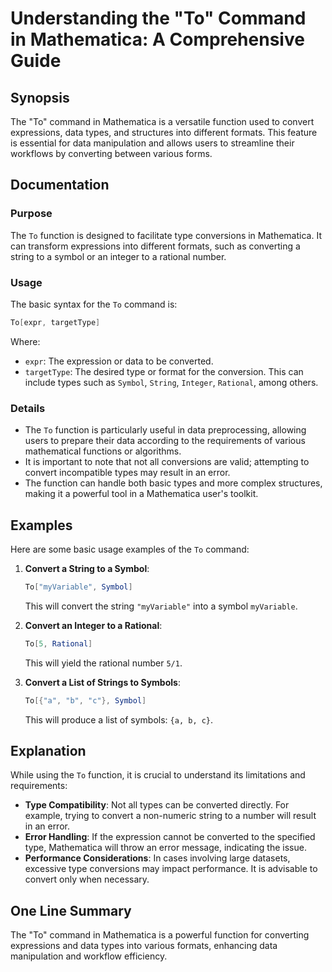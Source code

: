 <!--
Meta Description: # Understanding the "To" Command in Mathematica: A Comprehensive Guide ## Synopsis The "To" command in Mathematica is a versatile function used to con...
Meta Keywords: mathematica, convert, data, function, types
-->

# Understanding the "To" Command in Mathematica: A Comprehensive Guide

## Synopsis
The "To" command in Mathematica is a versatile function used to convert expressions, data types, and structures into different formats. This feature is essential for data manipulation and allows users to streamline their workflows by converting between various forms.

## Documentation
### Purpose
The `To` function is designed to facilitate type conversions in Mathematica. It can transform expressions into different formats, such as converting a string to a symbol or an integer to a rational number.

### Usage
The basic syntax for the `To` command is:

```mathematica
To[expr, targetType]
```

Where:
- `expr`: The expression or data to be converted.
- `targetType`: The desired type or format for the conversion. This can include types such as `Symbol`, `String`, `Integer`, `Rational`, among others.

### Details
- The `To` function is particularly useful in data preprocessing, allowing users to prepare their data according to the requirements of various mathematical functions or algorithms.
- It is important to note that not all conversions are valid; attempting to convert incompatible types may result in an error.
- The function can handle both basic types and more complex structures, making it a powerful tool in a Mathematica user's toolkit.

## Examples
Here are some basic usage examples of the `To` command:

1. **Convert a String to a Symbol**:
   ```mathematica
   To["myVariable", Symbol]
   ```
   This will convert the string `"myVariable"` into a symbol `myVariable`.

2. **Convert an Integer to a Rational**:
   ```mathematica
   To[5, Rational]
   ```
   This will yield the rational number `5/1`.

3. **Convert a List of Strings to Symbols**:
   ```mathematica
   To[{"a", "b", "c"}, Symbol]
   ```
   This will produce a list of symbols: `{a, b, c}`.

## Explanation
While using the `To` function, it is crucial to understand its limitations and requirements:

- **Type Compatibility**: Not all types can be converted directly. For example, trying to convert a non-numeric string to a number will result in an error.
- **Error Handling**: If the expression cannot be converted to the specified type, Mathematica will throw an error message, indicating the issue.
- **Performance Considerations**: In cases involving large datasets, excessive type conversions may impact performance. It is advisable to convert only when necessary.

## One Line Summary
The "To" command in Mathematica is a powerful function for converting expressions and data types into various formats, enhancing data manipulation and workflow efficiency.